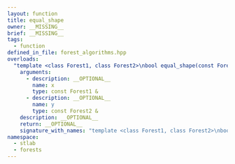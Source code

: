 ```yaml
---
layout: function
title: equal_shape
owner: __MISSING__
brief: __MISSING__
tags:
  - function
defined_in_file: forest_algorithms.hpp
overloads:
  "template <class Forest1, class Forest2>\nbool equal_shape(const Forest1 &, const Forest2 &)":
    arguments:
      - description: __OPTIONAL__
        name: x
        type: const Forest1 &
      - description: __OPTIONAL__
        name: y
        type: const Forest2 &
    description: __OPTIONAL__
    return: __OPTIONAL__
    signature_with_names: "template <class Forest1, class Forest2>\nbool equal_shape(const Forest1 & x, const Forest2 & y)"
namespace:
  - stlab
  - forests
---
```

